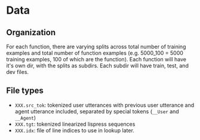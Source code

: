 
# Data

## Organization

For each function, there are varying splits across total number of training examples and total number of function examples (e.g. 5000_100 = 5000 training examples, 100 of which are the function). 
Each function will have it's own dir, with the splits as subdirs. Each subdir will have train, test, and dev files. 

## File types

- `XXX.src_tok`: tokenized user utterances with previous user utterance and agent utterance included, separated by special tokens (`__User` and `__Agent`) 
- `XXX.tgt`: tokenized linearized lispress sequences 
- `XXX.idx`: file of line indices to use in lookup later.

